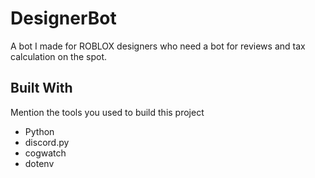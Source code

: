                  
# DesignerBot

A bot I made for ROBLOX designers who need a bot for reviews and tax calculation on the spot.

## Built With

Mention the tools you used to build this project

- Python
- discord.py
- cogwatch
- dotenv
